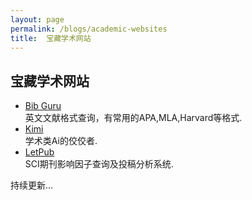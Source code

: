 ```yaml
---
layout: page
permalink: /blogs/academic-websites
title:  宝藏学术网站
---
```


## 宝藏学术网站

- [Bib Guru](https://app.bibguru.com) <br>
英文文献格式查询，有常用的APA,MLA,Harvard等格式.
- [Kimi](https://kimi.moonshot.cn)<br>
学术类Ai的佼佼者.
- [LetPub](https://www.letpub.com.cn/index.php?page=journalapp)<br>
SCI期刊影响因子查询及投稿分析系统.


持续更新...
